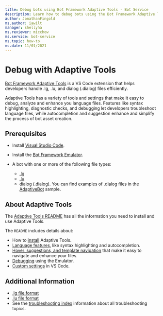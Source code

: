 ```yaml
---
title: Debug bots using Bot Framework Adaptive Tools - Bot Service
description: Learn how to debug bots using the Bot Framework Adaptive Tools Microsoft VS Code extension.
author: JonathanFingold
ms.author: iawilt
manager: shellyha
ms.reviewer: micchow
ms.service: bot-service
ms.topic: how-to
ms.date: 11/01/2021
---
```


# Debug with Adaptive Tools

[Bot Framework Adaptive Tools](https://github.com/microsoft/BotBuilder-Samples/tree/main/experimental/adaptive-tool) is a VS Code extension that helps developers handle .lg, .lu, and dialog (.dialog) files efficiently.

Adaptive Tools has a variety of tools and settings that make it easy to debug, analyze and enhance you language files. Features like syntax highlighting, diagnostic checks, and debugging let developers troubleshoot language files, while autocompletion and suggestion enhance and simplify the process of bot asset creation.

## Prerequisites

- Install [Visual Studio Code](https://code.visualstudio.com/download).
- Install the [Bot Framework Emulator](https://github.com/Microsoft/BotFramework-Emulator/blob/master/README.md).

- A bot with one or more of the following file types:
  - [.lg](file-format/bot-builder-lg-file-format.md)
  - [.lu](file-format/bot-builder-lu-file-format.md)
  - dialog (.dialog). You can find examples of .dialog files in the [AdaptiveBot](https://github.com/microsoft/BotBuilder-Samples/tree/main/samples/csharp_dotnetcore/adaptive-dialog/21.AdaptiveBot-declarative) sample.

## About Adaptive Tools

The [Adaptive Tools README](https://github.com/microsoft/BotBuilder-Samples/tree/main/experimental/adaptive-tool-readme) has all the information you need to install and use Adaptive Tools.

The `README` includes details about:

- How to [install](https://github.com/microsoft/BotBuilder-Samples/tree/main/experimental/adaptive-tool-readme#getting-started) Adaptive Tools.
- [Language features](https://github.com/microsoft/BotBuilder-Samples/tree/main/experimental/adaptive-tool-readme#language-features), like syntax highlighting and autocompletion.
- [Hover, suggestions, and template navigation](https://github.com/microsoft/BotBuilder-Samples/tree/main/experimental/adaptive-tool-#hover-suggestions-and-navigation) that make it easy to navigate and enhance your files.
- [Debugging](https://github.com/microsoft/BotBuilder-Samples/tree/main/experimental/adaptive-tool-readme#debugging) using the Emulator.
- [Custom settings](https://github.com/microsoft/BotBuilder-Samples/tree/main/experimental/adaptive-tool-readme#adaptive-tool-settings) in VS Code.

## Additional Information

- [.lg file format](file-format/bot-builder-lg-file-format.md)
- [.lu file format](file-format/bot-builder-lu-file-format.md)
- See the [troubleshooting index](bot-service-troubleshoot-index.md) information about all troubleshooting topics.
